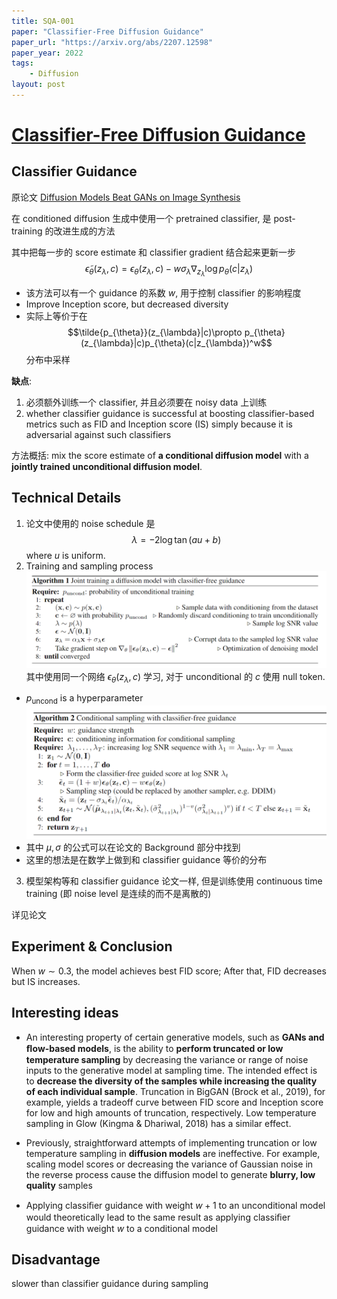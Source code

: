 ```yaml
---
title: SQA-001
paper: "Classifier-Free Diffusion Guidance"
paper_url: "https://arxiv.org/abs/2207.12598" 
paper_year: 2022
tags: 
    - Diffusion
layout: post
---
```



# [Classifier-Free Diffusion Guidance](https://arxiv.org/abs/2207.12598)

## __Classifier Guidance__
原论文 [Diffusion Models Beat GANs on Image Synthesis](https://arxiv.org/pdf/2105.05233)

在 conditioned diffusion 生成中使用一个 pretrained classifier, 是 post-training 的改进生成的方法

其中把每一步的 score estimate 和 classifier gradient 结合起来更新一步
$$\tilde{\epsilon}_{\theta}(z_{\lambda}, c) = \epsilon_{\theta}(z_{\lambda}, c) - w \sigma_{\lambda}\nabla_{z_{\lambda}}\log p_{\theta}(c|z_{\lambda})$$
- 该方法可以有一个 guidance 的系数 $w$, 用于控制 classifier 的影响程度
- Improve Inception score, but decreased diversity 
- 实际上等价于在 
$$\tilde{p_{\theta}}(z_{\lambda}|c)\propto p_{\theta}(z_{\lambda}|c)p_{\theta}(c|z_{\lambda})^w$$
分布中采样

__缺点__: 
1. 必须额外训练一个 classifier, 并且必须要在 noisy data 上训练
2. whether classifier guidance is successful at boosting classifier-based metrics such as FID and Inception score (IS) simply because it is adversarial against such classifiers

方法概括: mix the score estimate of __a conditional diffusion model__ with a __jointly trained unconditional diffusion model__.

## Technical Details
1. 论文中使用的 noise schedule 是
$$\lambda = -2\log\tan(au+b)$$
where $u$ is uniform.
2. Training and sampling process  
![](/papers/SQA-001/Diffusion-classifier-free-guidance-training.png)  
其中使用同一个网络 $\epsilon_{\theta}(z_{\lambda}, c)$ 学习, 对于 unconditional 的 $c$ 使用 null token.  
- $p_{\text{uncond}}$ is a hyperparameter
![](/papers/SQA-001/Diffusion-classifier-free-guidance-sampling.png)
- 其中 $\mu, \sigma$ 的公式可以在论文的 Background 部分中找到
- 这里的想法是在数学上做到和 classifier guidance 等价的分布
3. 模型架构等和 classifier guidance 论文一样, 但是训练使用 continuous time training (即 noise level 是连续的而不是离散的)

详见论文

## Experiment & Conclusion

When $w\sim 0.3$, the model achieves best FID score; After that, FID decreases but IS increases.

## Interesting ideas

- An interesting property of certain generative models, such as __GANs and ﬂow-based models__, is the ability to __perform truncated or low temperature sampling__ by decreasing the variance or range of noise inputs to the generative model at sampling time. The intended effect is to __decrease the diversity of the samples while increasing the quality of each individual sample__. Truncation in BigGAN (Brock et al., 2019), for example, yields a tradeoff curve between FID score and Inception score for low and high amounts of truncation, respectively. Low temperature sampling in Glow (Kingma & Dhariwal, 2018) has a similar effect.
- Previously, straightforward attempts of implementing truncation or low temperature sampling in __diffusion models__ are ineffective. For example, scaling model scores or decreasing the variance of Gaussian noise in the reverse process cause the diffusion model to generate __blurry, low quality__ samples

- Applying classiﬁer guidance with weight $w + 1$ to an unconditional model would theoretically lead to the same result as applying classiﬁer guidance with weight $w$ to a conditional model

## Disadvantage
slower than classifier guidance during sampling